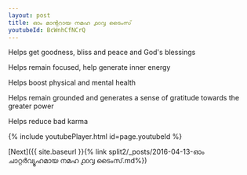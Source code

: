 ```yaml
---
layout: post
title: ഓം മാന്ററായ നമഹ ൧൦൮ ടൈംസ്
youtubeId: BcWnhCfNCrQ
---
```

 
 
Helps get goodness, bliss and peace and God's blessings
 
Helps remain focused, help generate inner energy 
 
Helps boost physical and mental health 
 
Helps remain grounded and generates a sense of gratitude towards the greater power 
 
Helps reduce bad karma
 
 
 
 


{% include youtubePlayer.html id=page.youtubeId %}
 
[Next]({{ site.baseurl }}{% link  split2/_posts/2016-04-13-ഓം ചാറ്റർവ്യൂഹമായ നമഹ ൧൦൮ ടൈംസ്.md%})
 
